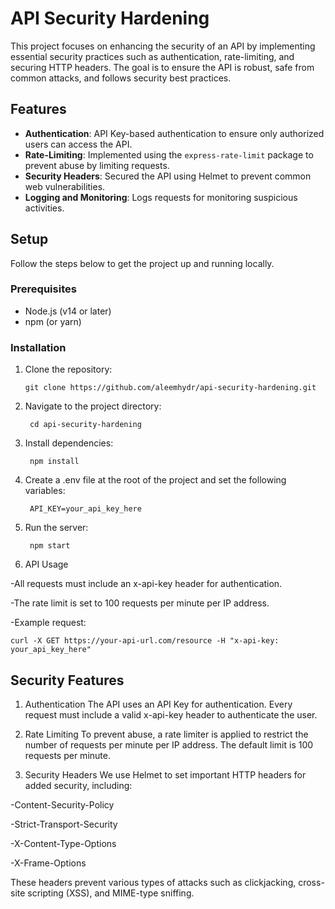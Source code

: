 # API Security Hardening

This project focuses on enhancing the security of an API by implementing essential security practices such as authentication, rate-limiting, and securing HTTP headers. The goal is to ensure the API is robust, safe from common attacks, and follows security best practices.

## Features

- **Authentication**: API Key-based authentication to ensure only authorized users can access the API.
- **Rate-Limiting**: Implemented using the `express-rate-limit` package to prevent abuse by limiting requests.
- **Security Headers**: Secured the API using Helmet to prevent common web vulnerabilities.
- **Logging and Monitoring**: Logs requests for monitoring suspicious activities.

## Setup

Follow the steps below to get the project up and running locally.

### Prerequisites

- Node.js (v14 or later)
- npm (or yarn)

### Installation

1. Clone the repository:

       git clone https://github.com/aleemhydr/api-security-hardening.git
2. Navigate to the project directory:

        cd api-security-hardening

3. Install dependencies:

        npm install

4. Create a .env file at the root of the project and set the following variables:

        API_KEY=your_api_key_here

5. Run the server:

        npm start

6. API Usage

-All requests must include an x-api-key header for authentication.

-The rate limit is set to 100 requests per minute per IP address.

-Example request:

    curl -X GET https://your-api-url.com/resource -H "x-api-key: your_api_key_here"

## Security Features
1. Authentication
The API uses an API Key for authentication. Every request must include a valid x-api-key header to authenticate the user.

2. Rate Limiting
To prevent abuse, a rate limiter is applied to restrict the number of requests per minute per IP address. The default limit is 100 requests per minute.

3. Security Headers
We use Helmet to set important HTTP headers for added security, including:

-Content-Security-Policy

-Strict-Transport-Security

-X-Content-Type-Options

-X-Frame-Options

These headers prevent various types of attacks such as clickjacking, cross-site scripting (XSS), and MIME-type sniffing.
